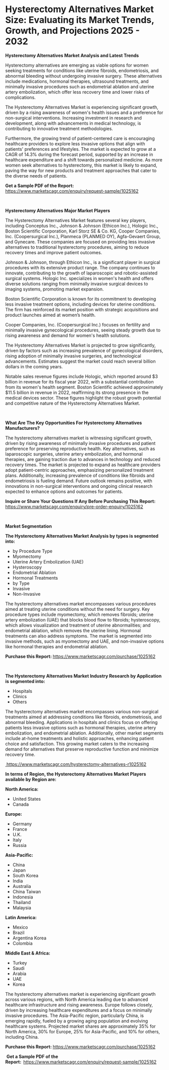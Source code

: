 <p><h1>Hysterectomy Alternatives Market Size: Evaluating its Market Trends, Growth, and Projections 2025 - 2032</h1></p><p><strong>Hysterectomy Alternatives Market Analysis and Latest Trends</strong></p>
<p><p>Hysterectomy alternatives are emerging as viable options for women seeking treatments for conditions like uterine fibroids, endometriosis, and abnormal bleeding without undergoing invasive surgery. These alternatives include medications, hormonal therapies, ultrasound treatments, and minimally invasive procedures such as endometrial ablation and uterine artery embolization, which offer less recovery time and lower risks of complications. </p><p>The Hysterectomy Alternatives Market is experiencing significant growth, driven by a rising awareness of women's health issues and a preference for non-surgical interventions. Increasing investment in research and development, along with advancements in medical technology, is contributing to innovative treatment methodologies. </p><p>Furthermore, the growing trend of patient-centered care is encouraging healthcare providers to explore less invasive options that align with patients' preferences and lifestyles. The market is expected to grow at a CAGR of 14.3% during the forecast period, supported by an increase in healthcare expenditure and a shift towards personalized medicine. As more women seek alternatives to hysterectomy, this market is likely to expand, paving the way for new products and treatment approaches that cater to the diverse needs of patients.</p></p>
<p><strong>Get a Sample PDF of the Report:&nbsp;</strong> <a href="https://www.marketscagr.com/enquiry/request-sample/1025162?utm_campaign=3363&utm_medium=2&utm_source=Github&utm_content=ia&utm_term=17042025&utm_id=hysterectomy-alternatives">https://www.marketscagr.com/enquiry/request-sample/1025162</a></p>
<p>&nbsp;</p>
<p><strong>Hysterectomy Alternatives Major Market Players</strong></p>
<p><p>The Hysterectomy Alternatives Market features several key players, including Conceptus Inc., Johnson & Johnson (Ethicon Inc.), Hologic Inc., Boston Scientific Corporation, Karl Storz SE & Co. KG, Cooper Companies, Inc. (Coopersurgical Inc.), Planmeca (PLANMED OY), Agfa-Gevaert Group, and Gynecare. These companies are focused on providing less invasive alternatives to traditional hysterectomy procedures, aiming to reduce recovery times and improve patient outcomes.</p><p>Johnson & Johnson, through Ethicon Inc., is a significant player in surgical procedures with its extensive product range. The company continues to innovate, contributing to the growth of laparoscopic and robotic-assisted surgical systems. Hologic Inc. specializes in women's health and offers diverse solutions ranging from minimally invasive surgical devices to imaging systems, promoting market expansion.</p><p>Boston Scientific Corporation is known for its commitment to developing less invasive treatment options, including devices for uterine conditions. The firm has reinforced its market position with strategic acquisitions and product launches aimed at women’s health.</p><p>Cooper Companies, Inc. (Coopersurgical Inc.) focuses on fertility and minimally invasive gynecological procedures, seeing steady growth due to rising awareness and demand for women's health solutions. </p><p>The Hysterectomy Alternatives Market is projected to grow significantly, driven by factors such as increasing prevalence of gynecological disorders, rising adoption of minimally invasive surgeries, and technological advancements. Estimates suggest the market could reach several billion dollars in the coming years.</p><p>Notable sales revenue figures include Hologic, which reported around $3 billion in revenue for its fiscal year 2022, with a substantial contribution from its women's health segment. Boston Scientific achieved approximately $11.5 billion in revenue in 2022, reaffirming its strong presence in the medical devices sector. These figures highlight the robust growth potential and competitive nature of the Hysterectomy Alternatives Market.</p></p>
<p>&nbsp;</p>
<p><strong>What Are The Key Opportunities For Hysterectomy Alternatives Manufacturers?</strong></p>
<p><p>The hysterectomy alternatives market is witnessing significant growth, driven by rising awareness of minimally invasive procedures and patient preference for preserving reproductive health. Key alternatives, such as laparoscopic surgeries, uterine artery embolization, and hormonal therapies, are gaining traction due to advances in technology and reduced recovery times. The market is projected to expand as healthcare providers adopt patient-centric approaches, emphasizing personalized treatment plans. Additionally, increasing prevalence of conditions like fibroids and endometriosis is fueling demand. Future outlook remains positive, with innovations in non-surgical interventions and ongoing clinical research expected to enhance options and outcomes for patients.</p></p>
<p><strong>Inquire or Share Your Questions If Any Before Purchasing This Report:</strong> <a href="https://www.marketscagr.com/enquiry/pre-order-enquiry/1025162?utm_campaign=3363&utm_medium=2&utm_source=Github&utm_content=ia&utm_term=17042025&utm_id=hysterectomy-alternatives">https://www.marketscagr.com/enquiry/pre-order-enquiry/1025162</a></p>
<p>&nbsp;</p>
<p><strong>Market Segmentation</strong></p>
<p><strong>The Hysterectomy Alternatives Market Analysis by types is segmented into:</strong></p>
<p><ul><li>by Procedure Type</li><li>Myomectomy</li><li>Uterine Artery Embolization (UAE)</li><li>Hysteroscopy</li><li>Endometrial Ablation</li><li>Hormonal Treatments</li><li>by Type</li><li>Invasive</li><li>Non-Invasive</li></ul></p>
<p><p>The hysterectomy alternatives market encompasses various procedures aimed at treating uterine conditions without the need for surgery. Key procedure types include myomectomy, which removes fibroids; uterine artery embolization (UAE) that blocks blood flow to fibroids; hysteroscopy, which allows visualization and treatment of uterine abnormalities; and endometrial ablation, which removes the uterine lining. Hormonal treatments can also address symptoms. The market is segmented into invasive methods, such as myomectomy and UAE, and non-invasive options like hormonal therapies and endometrial ablation.</p></p>
<p><strong>Purchase this Report:&nbsp;</strong><a href="https://www.marketscagr.com/purchase/1025162?utm_campaign=3363&utm_medium=2&utm_source=Github&utm_content=ia&utm_term=17042025&utm_id=hysterectomy-alternatives">https://www.marketscagr.com/purchase/1025162</a></p>
<p>&nbsp;</p>
<p><strong>The Hysterectomy Alternatives Market Industry Research by Application is segmented into:</strong></p>
<p><ul><li>Hospitals</li><li>Clinics</li><li>Others</li></ul></p>
<p><p>The hysterectomy alternatives market encompasses various non-surgical treatments aimed at addressing conditions like fibroids, endometriosis, and abnormal bleeding. Applications in hospitals and clinics focus on offering patients less invasive options such as hormonal therapies, uterine artery embolization, and endometrial ablation. Additionally, other market segments include at-home treatments and holistic approaches, enhancing patient choice and satisfaction. This growing market caters to the increasing demand for alternatives that preserve reproductive function and minimize recovery time.</p></p>
<p><a href="https://www.marketscagr.com/hysterectomy-alternatives-r1025162?utm_campaign=3363&utm_medium=2&utm_source=Github&utm_content=ia&utm_term=17042025&utm_id=hysterectomy-alternatives">&nbsp;https://www.marketscagr.com/hysterectomy-alternatives-r1025162</a></p>
<p><strong>In terms of Region, the Hysterectomy Alternatives Market Players available by Region are:</strong></p>
<p>
    <p> <strong> North America: </strong>
        <ul>
            <li>United States</li>
            <li>Canada</li>
        </ul>
        </p> 
    <p> <strong> Europe: </strong>
        <ul>
            <li>Germany</li>
            <li>France</li>
            <li>U.K.</li>
            <li>Italy</li>
            <li>Russia</li>
        </ul>
        </p> 
    <p> <strong> Asia-Pacific: </strong>
        <ul>
            <li>China</li>
            <li>Japan</li>
            <li>South Korea</li>
            <li>India</li>
            <li>Australia</li>
            <li>China Taiwan</li>
            <li>Indonesia</li>
            <li>Thailand</li>
            <li>Malaysia</li>
        </ul>
        </p> 
    <p> <strong> Latin America: </strong>
        <ul>
            <li>Mexico</li>
            <li>Brazil</li>
            <li>Argentina Korea</li>
            <li>Colombia</li>
        </ul>
        </p> 
    <p> <strong> Middle East & Africa: </strong>
        <ul>
            <li>Turkey</li>
            <li>Saudi</li>
            <li>Arabia</li>
            <li>UAE</li>
            <li>Korea</li>
        </ul>
    </p>
    </p>
<p><p>The hysterectomy alternatives market is experiencing significant growth across various regions, with North America leading due to advanced healthcare infrastructure and rising awareness. Europe follows closely, driven by increasing healthcare expenditures and a focus on minimally invasive procedures. The Asia-Pacific region, particularly China, is emerging rapidly, fueled by a growing aging population and evolving healthcare systems. Projected market shares are approximately 35% for North America, 30% for Europe, 25% for Asia-Pacific, and 10% for others, including China.</p></p>
<p><strong>Purchase this Report: </strong><a href="https://www.marketscagr.com/purchase/1025162?utm_campaign=3363&utm_medium=2&utm_source=Github&utm_content=ia&utm_term=17042025&utm_id=hysterectomy-alternatives">https://www.marketscagr.com/purchase/1025162</a></p>
<p>&nbsp;<strong>Get a Sample PDF of the Report:&nbsp;&nbsp;</strong><a href="https://www.marketscagr.com/enquiry/request-sample/1025162?utm_campaign=3363&utm_medium=2&utm_source=Github&utm_content=ia&utm_term=17042025&utm_id=hysterectomy-alternatives">https://www.marketscagr.com/enquiry/request-sample/1025162</a></p>
<p><strong></strong></p>
<p><p></p><p></p><p></p></p>